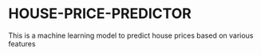 # **HOUSE-PRICE-PREDICTOR**

This is a machine learning model to predict house prices based on various features 
